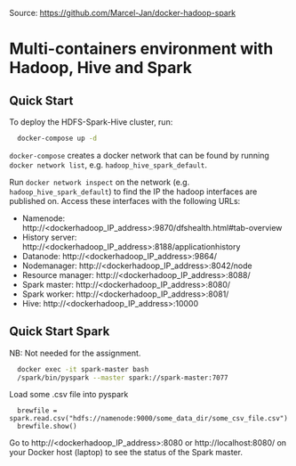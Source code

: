 Source: https://github.com/Marcel-Jan/docker-hadoop-spark




# Multi-containers environment with Hadoop, Hive and Spark

## Quick Start

To deploy the HDFS-Spark-Hive cluster, run:
```bash
  docker-compose up -d
```

`docker-compose` creates a docker network that can be found by running `docker network list`, e.g. `hadoop_hive_spark_default`.

Run `docker network inspect` on the network (e.g. `hadoop_hive_spark_default`) to find the IP the hadoop interfaces are published on. Access these interfaces with the following URLs:

* Namenode: http://<dockerhadoop_IP_address>:9870/dfshealth.html#tab-overview
* History server: http://<dockerhadoop_IP_address>:8188/applicationhistory
* Datanode: http://<dockerhadoop_IP_address>:9864/
* Nodemanager: http://<dockerhadoop_IP_address>:8042/node
* Resource manager: http://<dockerhadoop_IP_address>:8088/
* Spark master: http://<dockerhadoop_IP_address>:8080/
* Spark worker: http://<dockerhadoop_IP_address>:8081/
* Hive: http://<dockerhadoop_IP_address>:10000




## Quick Start Spark

NB: Not needed for the assignment.
```bash
  docker exec -it spark-master bash
  /spark/bin/pyspark --master spark://spark-master:7077
```

Load some .csv file into pyspark
```
  brewfile = spark.read.csv("hdfs://namenode:9000/some_data_dir/some_csv_file.csv")
  brewfile.show()
```
Go to http://<dockerhadoop_IP_address>:8080 or http://localhost:8080/ on your Docker host (laptop) to see the status of the Spark master.

